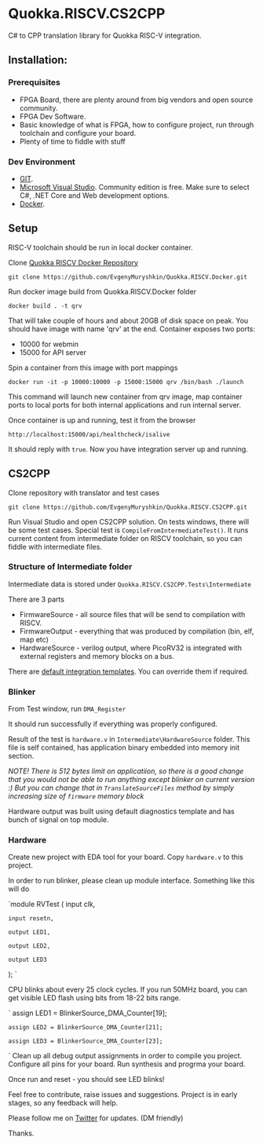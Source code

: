 # Quokka.RISCV.CS2CPP

C# to CPP translation library for Quokka RISC-V integration.

## Installation:

### Prerequisites
* FPGA Board, there are plenty around from big vendors and open source community.
* FPGA Dev Software. 
* Basic knowledge of what is FPGA, how to configure project, run through toolchain and configure your board.
* Plenty of time to fiddle with stuff

### Dev Environment
* [GIT](https://git-scm.com/downloads).
* [Microsoft Visual Studio](https://visualstudio.microsoft.com/downloads/). Community edition is free. Make sure to select C#, .NET Core and Web development options.
* [Docker](https://www.docker.com/get-started). 

## Setup
RISC-V toolchain should be run in local docker container. 

Clone [Quokka RISCV Docker Repository](https://github.com/EvgenyMuryshkin/Quokka.RISCV.Docker)

`git clone https://github.com/EvgenyMuryshkin/Quokka.RISCV.Docker.git`

Run docker image build from Quokka.RISCV.Docker folder

`docker build . -t qrv`

That will take couple of hours and about 20GB of disk space on peak. You should have image with name 'qrv' at the end.
Container exposes two ports:
* 10000 for webmin
* 15000 for API server

Spin a container from this image with port mappings

`docker run -it -p 10000:10000 -p 15000:15000 qrv /bin/bash ./launch`

This command will launch new container from qrv image, map container ports to local ports for both internal applications and run internal server.

Once container is up and running, test it from the browser

`http://localhost:15000/api/healthcheck/isalive`

It should reply with `true`. Now you have integration server up and running.

## CS2CPP
Clone repository with translator and test cases

`git clone https://github.com/EvgenyMuryshkin/Quokka.RISCV.CS2CPP.git`

Run Visual Studio and open CS2CPP solution.
On tests windows, there will be some test cases.
Special test is `CompileFromIntermediateTest()`. It runs current content from intermediate folder on RISCV toolchain, so you can fiddle with intermediate files.

### Structure of Intermediate folder
Intermediate data is stored under `Quokka.RISCV.CS2CPP.Tests\Intermediate`

There are 3 parts
* FirmwareSource - all source files that will be send to compilation with RISCV.
* FirmwareOutput - everything that was produced by compilation (bin, elf, map etc)
* HardwareSource - verilog output, where PicoRV32 is integrated with external registers and memory blocks on a bus.

There are [default integration templates](https://github.com/EvgenyMuryshkin/Quokka.RISCV.Docker.Server/tree/master/Quokka.RISCV.Integration/Resources). You can override them if required.

### Blinker

From Test window, run `DMA_Register`

It should run successfully if everything was properly configured.

Result of the test is `hardware.v` in `Intermediate\HardwareSource` folder.
This file is self contained, has application binary embedded into memory init section.

*NOTE! There is 512 bytes limit on applicatiion, so there is a good change that you would not be able to run anything except blinker on current version :) But you can change that in `TranslateSourceFiles` method by simply increasing size of `firmware` memory block*

Hardware output was built using default diagnostics template and has bunch of signal on top module.

### Hardware

Create new project with EDA tool for your board.
Copy `hardware.v` to this project.

In order to run blinker, please clean up module interface. Something like this will do

`module RVTest (
	input clk,
	
	input resetn,
	
	output LED1,
	
	output LED2,
	
	output LED3
	
);
`

CPU blinks about every 25 clock cycles. If you run 50MHz board, you can get visible LED flash using bits from 18-22 bits range.

`
	assign LED1 = BlinkerSource_DMA_Counter[19];
	
	assign LED2 = BlinkerSource_DMA_Counter[21];
	
	assign LED3 = BlinkerSource_DMA_Counter[23];
	
`
Clean up all debug output assignments in order to compile you project.
Configure all pins for your board.
Run synthesis and progrma your board.

Once run and reset - you should see LED blinks!

Feel free to contribute, raise issues and suggestions.
Project is in early stages, so any feedback will help.

Please follow me on [Twitter](https://twitter.com/ITMayWorkDev) for updates. (DM friendly)

Thanks.
